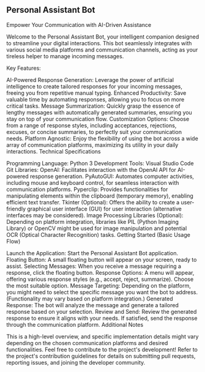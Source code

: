 
## Personal Assistant Bot

Empower Your Communication with AI-Driven Assistance

Welcome to the Personal Assistant Bot, your intelligent companion designed to streamline your digital interactions. This bot seamlessly integrates with various social media platforms and communication channels, acting as your tireless helper to manage incoming messages.

Key Features:

AI-Powered Response Generation: Leverage the power of artificial intelligence to create tailored responses for your incoming messages, freeing you from repetitive manual typing.
Enhanced Productivity: Save valuable time by automating responses, allowing you to focus on more critical tasks.
Message Summarization: Quickly grasp the essence of lengthy messages with automatically generated summaries, ensuring you stay on top of your communication flow.
Customization Options: Choose from a range of response styles, including acceptances, rejections, excuses, or concise summaries, to perfectly suit your communication needs.
Platform Agnostic: Enjoy the flexibility of using the bot across a wide array of communication platforms, maximizing its utility in your daily interactions.
Technical Specifications

Programming Language: Python 3
Development Tools:
Visual Studio Code
Git
Libraries:
OpenAI: Facilitates interaction with the OpenAI API for AI-powered response generation.
PyAutoGUI: Automates computer activities, including mouse and keyboard control, for seamless interaction with communication platforms.
Pyperclip: Provides functionalities for manipulating elements within the clipboard (temporary memory), enabling efficient text transfer.
Tkinter (Optional): Offers the ability to create a user-friendly graphical user interface (GUI) for user interaction (alternative interfaces may be considered).
Image Processing Libraries (Optional): Depending on platform integration, libraries like PIL (Python Imaging Library) or OpenCV might be used for image manipulation and potential OCR (Optical Character Recognition) tasks.
Getting Started (Basic Usage Flow)

Launch the Application: Start the Personal Assistant Bot application.
Floating Button: A small floating button will appear on your screen, ready to assist.
Selecting Messages: When you receive a message requiring a response, click the floating button.
Response Options: A menu will appear, offering various response styles (e.g., accept, reject, summarize). Choose the most suitable option.
Message Targeting: Depending on the platform, you might need to select the specific message you want the bot to address. (Functionality may vary based on platform integration.)
Generated Response: The bot will analyze the message and generate a tailored response based on your selection.
Review and Send: Review the generated response to ensure it aligns with your needs. If satisfied, send the response through the communication platform.
Additional Notes

This is a high-level overview, and specific implementation details might vary depending on the chosen communication platforms and desired functionalities.
Feel free to contribute to the project's development! Refer to the project's contribution guidelines for details on submitting pull requests, reporting issues, and joining the developer community.
